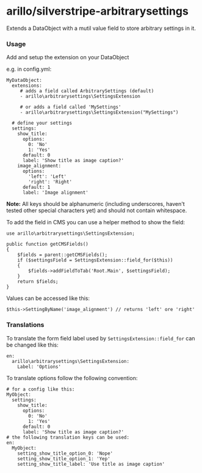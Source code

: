 # arillo/silverstripe-arbitrarysettings

Extends a DataObject with a mutil value field to store arbitrary settings in it.

### Usage

Add and setup the extension on your DataObject

e.g. in config.yml:

```
MyDataObject:
  extensions:
     # adds a field called ArbitrarySettings (default)
     - arillo\arbitrarysettings\SettingsExtension

     # or adds a field called 'MySettings'
     - arillo\arbitrarysettings\SettingsExtension("MySettings")

  # define your settings
  settings:
    show_title:
      options:
        0: 'No'
        1: 'Yes'
      default: 0
      label: 'Show title as image caption?'
    image_alignment:
      options:
        'left': 'Left'
        'right': 'Right'
      default: 1
      label: 'Image alignment'
```

**Note:** All keys should be alphanumeric (including underscores, haven't tested other special characters yet) and should not contain whitespace.

To add the field in CMS you can use a helper method to show the field:

```
use arillo\arbitrarysettings\SettingsExtension;

public function getCMSFields()
{
    $fields = parent::getCMSFields();
    if ($settingsField = SettingsExtension::field_for($this))
    {
        $fields->addFieldToTab('Root.Main', $settingsField);
    }
    return $fields;
}
```

Values can be accessed like this:

```
$this->SettingByName('image_alignment') // returns 'left' ore 'right'
```


### Translations

To translate the form field label used by `SettingsExtension::field_for` can be changed like this:

```
en:
  arillo\arbitrarysettings\SettingsExtension:
    Label: 'Options'
```

To translate options follow the following convention:

```
# for a config like this:
MyObject:
  settings:
    show_title:
      options:
        0: 'No'
        1: 'Yes'
      default: 0
      label: 'Show title as image caption?'
# the following translation keys can be used:
en:
  MyObject:
    setting_show_title_option_0: 'Nope'
    setting_show_title_option_1: 'Yep'
    setting_show_title_label: 'Use title as image caption'
```


